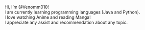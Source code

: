 Hi, I’m @Venomm010!<br>
I am currently learning programming languages (Java and Python).<br>
I love watching Anime and reading Manga!<br>
I appreciate any assist and recommendation about any topic.

<!---
Venomm010/Venomm010 is a ✨ special ✨ repository because its `README.md` (this file) appears on your GitHub profile.
You can click the Preview link to take a look at your changes.
--->
